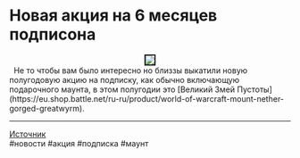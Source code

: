 # Новая акция на 6 месяцев подписона

<center>
<img src=https://raw.githubusercontent.com/MagicalCow/TrinkIT-News/main/Sources/Assets/WH327644/WH327644.jpg float=center border=2>
</center>  
 
Не то чтобы вам было интересно но близзы выкатили новую полугодовую акцию на подписку, как обычно включающую подарочного маунта, в этом полугодии это [Великий Змей Пустоты](https://eu.shop.battle.net/ru-ru/product/world-of-warcraft-mount-nether-gorged-greatwyrm).

---
[Источник](https://ru.wowhead.com/news/nether-gorged-greatwyrm-is-new-6-month-wow-subscription-mount-327644)  
#новости #акция #подписка #маунт